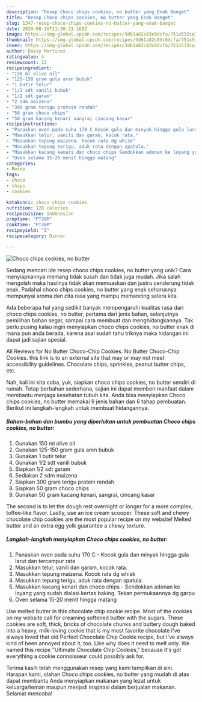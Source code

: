 ```yaml
---
description: "Resep Choco chips cookies, no butter yang Enak Banget"
title: "Resep Choco chips cookies, no butter yang Enak Banget"
slug: 1347-resep-choco-chips-cookies-no-butter-yang-enak-banget
date: 2020-08-16T11:38:31.169Z
image: https://img-global.cpcdn.com/recipes/3d61a82c83c6dcfa/751x532cq70/choco-chips-cookies-no-butter-foto-resep-utama.jpg
thumbnail: https://img-global.cpcdn.com/recipes/3d61a82c83c6dcfa/751x532cq70/choco-chips-cookies-no-butter-foto-resep-utama.jpg
cover: https://img-global.cpcdn.com/recipes/3d61a82c83c6dcfa/751x532cq70/choco-chips-cookies-no-butter-foto-resep-utama.jpg
author: Daisy Martinez
ratingvalue: 4
reviewcount: 12
recipeingredient:
- "150 ml olive oil"
- "125-150 gram gula aren bubuk"
- "1 butir telur"
- "1/2 sdt vanili bubuk"
- "1/2 sdt garam"
- "2 sdm maizena"
- "300 gram terigu protein rendah"
- "50 gram choco chips"
- "50 gram kacang kenari sangrai cincang kasar"
recipeinstructions:
- "Panaskan oven pada suhu 170 C Kocok gula dan minyak hingga gula larut dan tercampur rata"
- "Masukkan telur, vanili dan garam, kocok rata."
- "Masukkan tepung maizena. Kocok rata dg whisk"
- "Masukkan tepung terigu, aduk rata dengan spatula."
- "Masukkan kacang kenari dan choco chips Sendokkan adonan ke loyang yang sudah dialasi kertas baking. Tekan permukaannya dg garpu"
- "Oven selama 15-20 menit hingga matang"
categories:
- Resep
tags:
- choco
- chips
- cookies

katakunci: choco chips cookies 
nutrition: 128 calories
recipecuisine: Indonesian
preptime: "PT28M"
cooktime: "PT36M"
recipeyield: "3"
recipecategory: Dinner

---
```



![Choco chips cookies, no butter](https://img-global.cpcdn.com/recipes/3d61a82c83c6dcfa/751x532cq70/choco-chips-cookies-no-butter-foto-resep-utama.jpg)

Sedang mencari ide resep choco chips cookies, no butter yang unik? Cara menyiapkannya memang tidak susah dan tidak juga mudah. Jika salah mengolah maka hasilnya tidak akan memuaskan dan justru cenderung tidak enak. Padahal choco chips cookies, no butter yang enak seharusnya mempunyai aroma dan cita rasa yang mampu memancing selera kita.

Ada beberapa hal yang sedikit banyak mempengaruhi kualitas rasa dari choco chips cookies, no butter, pertama dari jenis bahan, selanjutnya pemilihan bahan segar, sampai cara membuat dan menghidangkannya. Tak perlu pusing kalau ingin menyiapkan choco chips cookies, no butter enak di mana pun anda berada, karena asal sudah tahu triknya maka hidangan ini dapat jadi sajian spesial.

All Reviews for No Butter Choco-Chip Cookies. No Butter Choco-Chip Cookies. this link is to an external site that may or may not meet accessibility guidelines. Chocolate chips, sprinkles, peanut butter chips, etc.


Nah, kali ini kita coba, yuk, siapkan choco chips cookies, no butter sendiri di rumah. Tetap berbahan sederhana, sajian ini dapat memberi manfaat dalam membantu menjaga kesehatan tubuh kita. Anda bisa menyiapkan Choco chips cookies, no butter memakai 9 jenis bahan dan 6 tahap pembuatan. Berikut ini langkah-langkah untuk membuat hidangannya.

<!--inarticleads1-->

##### Bahan-bahan dan bumbu yang diperlukan untuk pembuatan Choco chips cookies, no butter:

1. Gunakan 150 ml olive oil
1. Gunakan 125-150 gram gula aren bubuk
1. Gunakan 1 butir telur
1. Gunakan 1/2 sdt vanili bubuk
1. Siapkan 1/2 sdt garam
1. Sediakan 2 sdm maizena
1. Siapkan 300 gram terigu protein rendah
1. Siapkan 50 gram choco chips
1. Gunakan 50 gram kacang kenari, sangrai, cincang kasar


The second is to let the dough rest overnight or longer for a more complex, toffee-like flavor. Lastly, use an ice cream scooper. These soft and chewy chocolate chip cookies are the most popular recipe on my website! Melted butter and an extra egg yolk guarantee a chewy texture. 

<!--inarticleads2-->

##### Langkah-langkah menyiapkan Choco chips cookies, no butter:

1. Panaskan oven pada suhu 170 C - Kocok gula dan minyak hingga gula larut dan tercampur rata
1. Masukkan telur, vanili dan garam, kocok rata.
1. Masukkan tepung maizena. Kocok rata dg whisk
1. Masukkan tepung terigu, aduk rata dengan spatula.
1. Masukkan kacang kenari dan choco chips - Sendokkan adonan ke loyang yang sudah dialasi kertas baking. Tekan permukaannya dg garpu
1. Oven selama 15-20 menit hingga matang


Use melted butter in this chocolate chip cookie recipe. Most of the cookies on my website call for creaming softened butter with the sugars. These cookies are soft, thick, bricks of chocolate chunks and buttery dough baked into a heavy, milk-loving cookie that is my most favorite chocolate I&#39;ve always loved that old Perfect Chocolate Chip Cookie recipe, but I&#39;ve always kind of been annoyed about it, too. Like why does it need to melt only. We named this recipe &#34;Ultimate Chocolate Chip Cookies,&#34; because it&#39;s got everything a cookie connoisseur could possibly ask for. 

Terima kasih telah menggunakan resep yang kami tampilkan di sini. Harapan kami, olahan Choco chips cookies, no butter yang mudah di atas dapat membantu Anda menyiapkan makanan yang lezat untuk keluarga/teman maupun menjadi inspirasi dalam berjualan makanan. Selamat mencoba!

